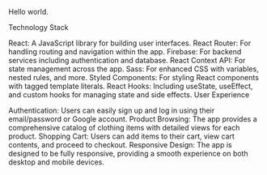 Hello world.

Technology Stack

React: A JavaScript library for building user interfaces.
React Router: For handling routing and navigation within the app.
Firebase: For backend services including authentication and database.
React Context API: For state management across the app.
Sass: For enhanced CSS with variables, nested rules, and more.
Styled Components: For styling React components with tagged template literals.
React Hooks: Including useState, useEffect, and custom hooks for managing state and side effects.
User Experience

Authentication: Users can easily sign up and log in using their email/password or Google account.
Product Browsing: The app provides a comprehensive catalog of clothing items with detailed views for each product.
Shopping Cart: Users can add items to their cart, view cart contents, and proceed to checkout.
Responsive Design: The app is designed to be fully responsive, providing a smooth experience on both desktop and mobile devices.

